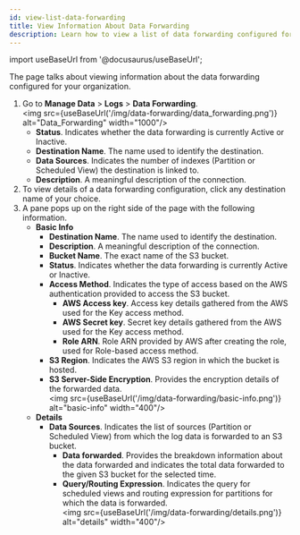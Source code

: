 ```yaml
---
id: view-list-data-forwarding
title: View Information About Data Forwarding
description: Learn how to view a list of data forwarding configured for your organization, and to view the basic info and details of data forwarding.
---
```

import useBaseUrl from '@docusaurus/useBaseUrl';

The page talks about viewing information about the data forwarding configured for your organization.

1. Go to **Manage Data** > **Logs** > **Data Forwarding**.<br/><img src={useBaseUrl('/img/data-forwarding/data_forwarding.png')} alt="Data_Forwarding" width="1000"/>
    * **Status**. Indicates whether the data forwarding is currently Active or Inactive.
    * **Destination Name**. The name used to identify the destination.
    * **Data Sources**. Indicates the number of indexes (Partition or Scheduled View) the destination is linked to.
    * **Description**. A meaningful description of the connection. 
1. To view details of a data forwarding configuration, click any destination name of your choice.
1. A pane pops up on the right side of the page with the following information.
    * **Basic Info**
        * **Destination Name**. The name used to identify the destination.
        * **Description**. A meaningful description of the connection. 
        * **Bucket Name**. The exact name of the S3 bucket.
        * **Status**. Indicates whether the data forwarding is currently Active or Inactive.
        * **Access Method**. Indicates the type of access based on the AWS authentication provided to access the S3 bucket.
            * **AWS Access key**. Access key details gathered from the AWS used for the Key access method.
            * **AWS Secret key**. Secret key details gathered from the AWS used for the Key access method.
            * **Role ARN**. Role ARN provided by AWS after creating the role, used for Role-based access method.
        * **S3 Region**. Indicates the AWS S3 region in which the bucket is hosted.
        * **S3 Server-Side Encryption**. Provides the encryption details of the forwarded data. <br/><img src={useBaseUrl('/img/data-forwarding/basic-info.png')} alt="basic-info" width="400"/>
    * **Details**
        * **Data Sources**. Indicates the list of sources (Partition or Scheduled View) from which the log data is forwarded to an S3 bucket.
            * **Data forwarded**. Provides the breakdown information about the data forwarded and indicates the total data forwarded to the given S3 bucket for the selected time.
            * **Query/Routing Expression**. Indicates the query for scheduled views and routing expression for partitions for which the data is forwarded. <br/><img src={useBaseUrl('/img/data-forwarding/details.png')} alt="details" width="400"/>